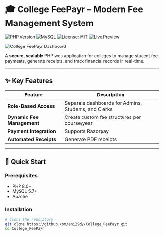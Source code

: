 # 🎓 College FeePayr – Modern Fee Management System

[![PHP Version](https://img.shields.io/badge/PHP-8.0%2B-777BB4?logo=php)](https://php.net/)
[![MySQL](https://img.shields.io/badge/MySQL-5.7%2B-4479A1?logo=mysql)](https://mysql.com)
[![License: MIT](https://img.shields.io/badge/License-MIT-green.svg)](LICENSE)
[![Live Preview](https://img.shields.io/badge/Live_Preview-Click_Here-blue?style=flat-square)](https://collegefeepayr.kesug.com)

![College FeePayr Dashboard](https://via.placeholder.com/1200x600/3D5A80/FFFFFF?text=College+FeePayr+Dashboard) <!-- Replace with actual screenshot -->

A **secure, scalable** PHP web application for colleges to manage student fee payments, generate receipts, and track financial records in real-time.

---

## ✨ Key Features
| Feature | Description |
|---------|-------------|
| **Role-Based Access** | Separate dashboards for Admins, Students, and Clerks |
| **Dynamic Fee Management** | Create custom fee structures per course/year |
| **Payment Integration** | Supports Razorpay |
| **Automated Receipts** | Generate PDF receipts |
---

## 🚀 Quick Start

### Prerequisites
- PHP 8.0+
- MySQL 5.7+
- Apache

### Installation
```bash
# Clone the repository
git clone https://github.com/ani29dy/College_FeePayr.git
cd College_FeePayr
